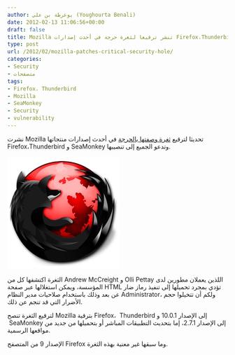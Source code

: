```yaml
---
author: يوغرطة بن علي (Youghourta Benali)
date: 2012-02-13 11:06:56+00:00
draft: false
title: Mozilla تنشر ترقيعا لثغرة حرجة في أحدث إصدارات Firefox،Thunderbird و SeaMonkey
type: post
url: /2012/02/mozilla-patches-critical-security-hole/
categories:
- Security
- متصفحات
tags:
- Firefox، Thunderbird
- Mozilla
- SeaMonkey
- Security
- vulnerability
---
```


نشرت Mozilla تحديثا لترقيع [ثغرة وصفتها بالحرجة](https://www.mozilla.org/security/announce/2012/mfsa2012-10.html) في أحدث إصدارات منتجاتها Firefox،Thunderbird و SeaMonkey وتدعو الجميع إلى تنصيبها.




[![](Firefox-Vulnerability.jpg)
](Firefox-Vulnerability.jpg)




الثغرة اكتشفها كل من Andrew McCreight و Olli Pettay اللذين يعملان مطورين لدى المؤسسة، ويمكن استغلالها عبر صفحة HTML تؤدي بمجرد تحميلها إلى تنفيذ رماز ضار عن بعد وذلك باستخدام صلاحيات مدير النظام Administrator، ولكم أن تتخيلوا حجم الأضرار التي قد تنجم عن ذلك.




لترقيع الثغرة تنصح Mozilla بترقية Firefox،  Thunderbird إلى الإصدار 10.0.1 و  SeaMonkey إلى الإصدار 2.7.1، إما بتحديث التطبيقات المباشر أو بتحميلها من جديد من مواقعها الرسمية.




الإصدار 9 من المتصفح Firefox وما سبقها غير معنية بهذه الثغرة.
